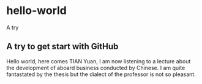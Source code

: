 # hello-world
A try

## A try to get start with GitHub
Hello world, here comes TIAN Yuan, I am now listening to a lecture about the development of aboard business conducted by Chinese. I am quite fantastated by the thesis but the dialect of the professor is not so pleasant.
